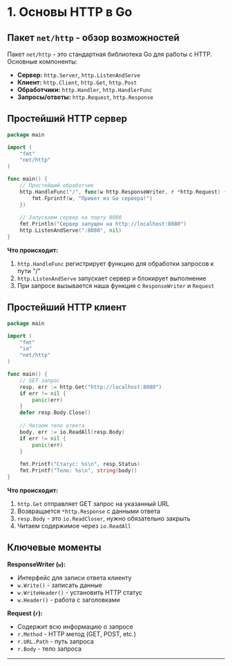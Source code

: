 # 1. Основы HTTP в Go

## Пакет `net/http` - обзор возможностей

Пакет `net/http` - это стандартная библиотека Go для работы с HTTP. Основные компоненты:

- **Сервер:** `http.Server`, `http.ListenAndServe`
- **Клиент:** `http.Client`, `http.Get`, `http.Post`
- **Обработчики:** `http.Handler`, `http.HandlerFunc`
- **Запросы/ответы:** `http.Request`, `http.Response`

## Простейший HTTP сервер

```go
package main

import (
    "fmt"
    "net/http"
)

func main() {
    // Простейший обработчик
    http.HandleFunc("/", func(w http.ResponseWriter, r *http.Request) {
        fmt.Fprintf(w, "Привет из Go сервера!")
    })
    
    // Запускаем сервер на порту 8080
    fmt.Println("Сервер запущен на http://localhost:8080")
    http.ListenAndServe(":8080", nil)
}
```

**Что происходит:**
1. `http.HandleFunc` регистрирует функцию для обработки запросов к пути "/"
2. `http.ListenAndServe` запускает сервер и блокирует выполнение
3. При запросе вызывается наша функция с `ResponseWriter` и `Request`

## Простейший HTTP клиент

```go
package main

import (
    "fmt"
    "io"
    "net/http"
)

func main() {
    // GET запрос
    resp, err := http.Get("http://localhost:8080")
    if err != nil {
        panic(err)
    }
    defer resp.Body.Close()
    
    // Читаем тело ответа
    body, err := io.ReadAll(resp.Body)
    if err != nil {
        panic(err)
    }
    
    fmt.Printf("Статус: %s\n", resp.Status)
    fmt.Printf("Тело: %s\n", string(body))
}
```

**Что происходит:**
1. `http.Get` отправляет GET запрос на указанный URL
2. Возвращается `*http.Response` с данными ответа
3. `resp.Body` - это `io.ReadCloser`, нужно обязательно закрыть
4. Читаем содержимое через `io.ReadAll`

## Ключевые моменты

**ResponseWriter (`w`):**
- Интерфейс для записи ответа клиенту
- `w.Write()` - записать данные
- `w.WriteHeader()` - установить HTTP статус
- `w.Header()` - работа с заголовками

**Request (`r`):**
- Содержит всю информацию о запросе
- `r.Method` - HTTP метод (GET, POST, etc.)
- `r.URL.Path` - путь запроса
- `r.Body` - тело запроса

---
